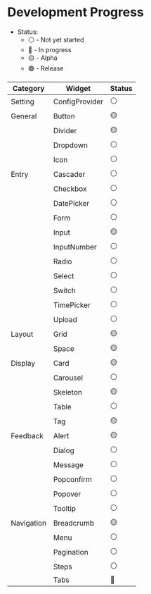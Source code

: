 # Development Progress

- Status:
  - ⚪️ - Not yet started
  - 🔵 - In progress
  - 🟡 - Alpha
  - 🟢 - Release

| Category   | Widget         | Status |
| ---------- | -------------- | ------ |
| Setting    | ConfigProvider | ⚪️    |
| General    | Button         | 🟡     |
|            | Divider        | 🟡     |
|            | Dropdown       | ⚪️    |
|            | Icon           | ⚪️    |
| Entry      | Cascader       | ⚪️    |
|            | Checkbox       | ⚪️    |
|            | DatePicker     | ⚪️    |
|            | Form           | ⚪️    |
|            | Input          | 🟡     |
|            | InputNumber    | ⚪️    |
|            | Radio          | ⚪️    |
|            | Select         | ⚪️    |
|            | Switch         | ⚪️    |
|            | TimePicker     | ⚪️    |
|            | Upload         | ⚪️    |
| Layout     | Grid           | 🟡     |
|            | Space          | 🟡     |
| Display    | Card           | 🟡     |
|            | Carousel       | ⚪️    |
|            | Skeleton       | 🟡     |
|            | Table          | ⚪️    |
|            | Tag            | 🟡     |
| Feedback   | Alert          | 🟡     |
|            | Dialog         | ⚪️    |
|            | Message        | ⚪️    |
|            | Popconfirm     | ⚪️    |
|            | Popover        | ⚪️    |
|            | Tooltip        | ⚪️    |
| Navigation | Breadcrumb     | 🟡     |
|            | Menu           | ⚪️    |
|            | Pagination     | ⚪️    |
|            | Steps          | ⚪️    |
|            | Tabs           | 🔵     |
